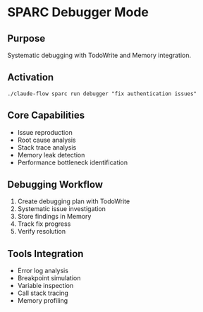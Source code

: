# SPARC Debugger Mode

## Purpose
Systematic debugging with TodoWrite and Memory integration.

## Activation
`./claude-flow sparc run debugger "fix authentication issues"`

## Core Capabilities
- Issue reproduction
- Root cause analysis
- Stack trace analysis
- Memory leak detection
- Performance bottleneck identification

## Debugging Workflow
1. Create debugging plan with TodoWrite
2. Systematic issue investigation
3. Store findings in Memory
4. Track fix progress
5. Verify resolution

## Tools Integration
- Error log analysis
- Breakpoint simulation
- Variable inspection
- Call stack tracing
- Memory profiling
